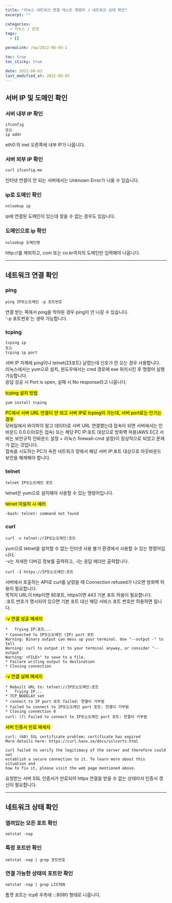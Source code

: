 ```yaml
---
title: "리눅스 네트워크 연결 테스트 명령어 / 네트워크 상태 확인"
excerpt: ""

categories:
  - 리눅스 / 운영
tags:
  - []

permalink: /op/2022-08-03-1

toc: true
toc_sticky: true

date: 2022-08-03
last_modified_at: 2022-08-03
---
```


## 서버 IP 및 도메인 확인

### 서버 내부 IP 확인
```
ifconfig
또는
ip addr
```
eth0:의 inet 오른쪽에 내부 IP가 나옵니다.

### 서버 외부 IP 확인
```
curl ifconfig.me
```
인터넷 연결이 안 되는 서버에서는 Unknown Error가 나올 수 있습니다.

### ip로 도메인 확인
```
nslookup ip
```
ip에 연결된 도메인이 있는데 찾을 수 없는 경우도 있습니다.

### 도메인으로 ip 확인
```
nslookup 도메인명
```
http://를 제외하고, com 또는 co.kr까지의 도메인만 입력해야 나옵니다.

---

## 네트워크 연결 확인

### ping
```
ping IP또는도메인 -p 포트번호
```
연결 받는 쪽에서 ping을 막아둔 경우 ping이 안 나갈 수 있습니다.  
'-p 포트번호'는 생략 가능합니다.

### tcping
```
tcping ip
또는
tcping ip port
```
서버 IP 자체에 ping이나 telnet(23포트) 날렸는데 신호가 안 오는 경우 사용합니다.  
리눅스에서는 yum으로 설치, 윈도우에서는 cmd 경로에 exe 위치시킨 후 명령어 실행 가능합니다.  
응답 성공 시 Port is open, 실패 시 No response라고 나옵니다.

<mark>tcping 설치 방법</mark>
```
yum install tcping
```

<mark>PC에서 서버 URL 연결이 안 되고 서버 IP로 tcping이 가는데, 서버 port로는 안가는 경우</mark>  
모바일에서 와이파이 말고 데이터로 서버 URL 연결했는데 접속이 되면 서버에서는 인바운드 0.0.0.0(모든 접속) 또는 해당 PC IP:포트 대상으로 방화벽 허용(AWS EC2 서버는 보안규칙 인바운드 설정 + 리눅스 firewall-cmd 설정)이 정상적으로 되었고 문제가 없는 것입니다.  
접속을 시도하는 PC가 속한 네트워크 망에서 해당 서버 IP:포트 대상으로 아웃바운드 보안을 해제해야 합니다.

### telnet
```
telnet IP또는도메인 포트
```
telnet은 yum으로 설치해야 사용할 수 있는 명령어입니다.

<mark>telnet 미설치 시 에러</mark>
```
-bash: telnet: command not found
```

### curl
```
curl -v telnet://IP또는도메인:포트
```
yum으로 telnet을 설치할 수 없는 인터넷 사용 불가 환경에서 사용할 수 있는 명령어입니다.  
-v는 자세한 디버깅 정보를 출력하고, -I는 응답 헤더만 출력합니다.
```
curl -I https://IP또는도메인:포트
```
서버에서 호출하는 API로 curl를 날렸을 때 Connection refused가 나오면 방화벽 허용이 필요합니다.  
목적지 URL이 http이면 80포트, https이면 443 기본 포트 허용이 필요합니다.  
:포트 번호가 명시되어 있으면 기본 포트 대신 해당 서비스 포트 번호만 허용하면 됩니다.

<mark>-v 연결 성공 메세지</mark>
```
*   Trying IP:포트...
* Connected to IP또는도메인 (IP) port 포트
Warning: Binary output can mess up your terminal. Use "--output -" to tell
Warning: curl to output it to your terminal anyway, or consider "--output
Warning: <FILE>" to save to a file.
* Failure writing output to destination
* Closing connection
```

<mark>-v 연결 실패 메세지</mark>
```
* Rebuilt URL to: telnet://IP또는도메인:포트
*   Trying IP...
* TCP_NODELAY set
* connect to IP port 포트 failed: 연결이 거부됨
* Failed to connect to IP또는도메인 port 포트: 연결이 거부됨
* Closing connection 0
curl: (7) Failed to connect to IP또는도메인 port 포트: 연결이 거부됨
```

<mark>서버 인증서 만료 메세지</mark>
```
curl: (60) SSL certificate problem: certificate has expired
More details here: https://curl.haxx.se/docs/sslcerts.html

curl failed to verify the legitimacy of the server and therefore could not
establish a secure connection to it. To learn more about this situation and
how to fix it, please visit the web page mentioned above.
```
요청받는 서버 SSL 인증서가 만료되어 https 연결을 받을 수 없는 상태라서 인증서 갱신이 필요합니다.

---

## 네트워크 상태 확인

### 열려있는 모든 포트 확인
```
netstat -nap
```

### 특정 포트만 확인
```
netstat -nap | grep 포트번호
```

### 연결 가능한 상태의 포트만 확인
```
netstat -nap | grep LISTEN
```
톰캣 포트는 tcp6 우측에 :::8080 형태로 나옵니다.